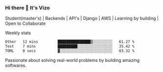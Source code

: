 ### Hi there 👋 It's Vizo

Student(master's) | Backends | API's | Django | AWS |  Learning by building | Open to Collaborate

Weekly stats
<!--START_SECTION:waka-->

```txt
Other   12 mins         ███████████████▒░░░░░░░░░   61.27 %
Text    7 mins          █████████░░░░░░░░░░░░░░░░   35.42 %
TOML    0 secs          ▓░░░░░░░░░░░░░░░░░░░░░░░░   03.32 %
```

<!--END_SECTION:waka-->


Passionate about solving real-world problems by building amazing softwares.
